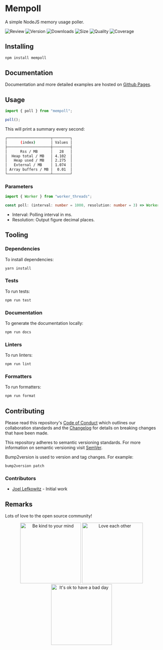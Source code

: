 # Mempoll

A simple NodeJS memory usage poller.

![Review](https://img.shields.io/github/actions/workflow/status/JoelLefkowitz/mempoll/review.yml)
![Version](https://img.shields.io/npm/v/mempoll)
![Downloads](https://img.shields.io/npm/dw/mempoll)
![Size](https://img.shields.io/bundlephobia/min/mempoll)
![Quality](https://img.shields.io/codacy/grade/3c758fa5074c4e39a5a26277aecc3821)
![Coverage](https://img.shields.io/codacy/coverage/3c758fa5074c4e39a5a26277aecc3821)

## Installing

```bash
npm install mempoll
```

## Documentation

Documentation and more detailed examples are hosted on [Github Pages](https://joellefkowitz.github.io/mempoll).

## Usage

```ts
import { poll } from "mempoll";

poll();
```

This will print a summary every second:

```bash
┌────────────────────┬────────┐
│      (index)       │ Values │
├────────────────────┼────────┤
│      Rss / MB      │   28   │
│  Heap total / MB   │ 4.102  │
│   Heap used / MB   │ 2.275  │
│   External / MB    │ 1.074  │
│ Array buffers / MB │  0.01  │
└────────────────────┴────────┘
```

### Parameters

```ts
import { Worker } from "worker_threads";

const poll: (interval: number = 1000, resolution: number = 3) => Worker;
```

- Interval: Polling interval in ms.
- Resolution: Output figure decimal places.

## Tooling

### Dependencies

To install dependencies:

```bash
yarn install
```

### Tests

To run tests:

```bash
npm run test
```

### Documentation

To generate the documentation locally:

```bash
npm run docs
```

### Linters

To run linters:

```bash
npm run lint
```

### Formatters

To run formatters:

```bash
npm run format
```

## Contributing

Please read this repository's [Code of Conduct](CODE_OF_CONDUCT.md) which outlines our collaboration standards and the [Changelog](CHANGELOG.md) for details on breaking changes that have been made.

This repository adheres to semantic versioning standards. For more information on semantic versioning visit [SemVer](https://semver.org).

Bump2version is used to version and tag changes. For example:

```bash
bump2version patch
```

### Contributors

- [Joel Lefkowitz](https://github.com/joellefkowitz) - Initial work

## Remarks

Lots of love to the open source community!

<div align='center'>
    <img width=200 height=200 src='https://media.giphy.com/media/osAcIGTSyeovPq6Xph/giphy.gif' alt='Be kind to your mind' />
    <img width=200 height=200 src='https://media.giphy.com/media/KEAAbQ5clGWJwuJuZB/giphy.gif' alt='Love each other' />
    <img width=200 height=200 src='https://media.giphy.com/media/WRWykrFkxJA6JJuTvc/giphy.gif' alt="It's ok to have a bad day" />
</div>
